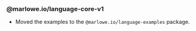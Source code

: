### @marlowe.io/language-core-v1

- Moved the examples to the `@marlowe.io/language-examples` package.
